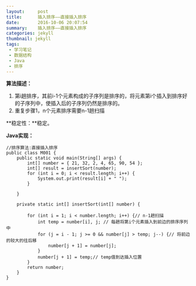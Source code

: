 ```yaml
---
layout:     post
title:      插入排序——直接插入排序
date:       2016-10-06 20:07:54
summary:    插入排序——直接插入排序
categories: jekyll
thumbnail: jekyll
tags:
 - 学习笔记
 - 数据结构
 - Java
 - 排序
---
```



**算法描述：**

1. 第i趟排序，其前i-1个元素构成的子序列是排序的，将元素第i个插入到排序好的子序列中，使插入后的子序列仍然是排序的。
2. 重复步骤1，n个元素排序需要n-1趟扫描

**稳定性：**稳定。

**Java实现：**

```
//排序算法:直接插入排序
public class M001 {
	public static void main(String[] args) {
		int[] number = { 21, 32, 2, 4, 65, 90, 54 };
		int[] result = insertSort(number);
		for (int i = 0; i < result.length; i++) {
			System.out.print(result[i] + " ");
		}

	}

	private static int[] insertSort(int[] number) {

		for (int i = 1; i < number.length; i++) {// n-1趟扫描
			int temp = number[i], j; // 每趟将第i个元素插入到前边的排序序列中
			for (j = i - 1; j >= 0 && number[j] > temp; j--) {// 将前边的较大的往后移
				number[j + 1] = number[j];
			}
			number[j + 1] = temp;// temp值到达插入位置
		}
		return number;
	}
}


```


